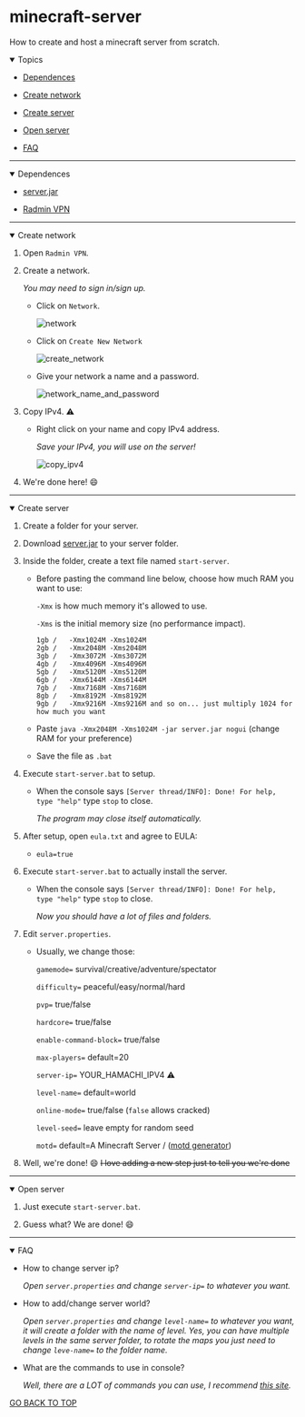 # minecraft-server
How to create and host a minecraft server from scratch.

<details open>
<summary>Topics</summary>

- [Dependences](#depedences)

- [Create network](#create-network)

- [Create server](#create-server)

- [Open server](#open-server)

- [FAQ](#faq)
</details>

---
<details open>
<summary><a name="dependences" style="pointer-events: none;">Dependences</a></summary>

- [server.jar](https://www.minecraft.net/en-us/download/server/)

- [Radmin VPN](https://www.radmin-vpn.com/)

</details>

---
<details open>
<summary><a name="create-network" style="pointer-events: none;">Create network</a></summary>

1. Open `Radmin VPN`.

2. Create a network.
    
    _You may need to sign in/sign up._
    - Click on `Network`.

        ![network](https://i.imgur.com/u3m3ev5.png)

    - Click on `Create New Network`
    
        ![create_network](https://i.imgur.com/o315gv6.png)

    - Give your network a name and a password.

        ![network_name_and_password](https://i.imgur.com/GMRPjAV.png)

3. Copy IPv4. :warning:
    - Right click on your name and copy IPv4 address.

        _Save your IPv4, you will use on the server!_

        ![copy_ipv4](https://i.imgur.com/C9pI7FZ.png)

4. We're done here! :smile:

</details>

---
<details open>
<summary><a name="create-server" style="pointer-events: none;">Create server</a></summary>

1. Create a folder for your server.

2. Download [server.jar](https://www.minecraft.net/en-us/download/server/) to your server folder.

3. Inside the folder, create a text file named `start-server`.
    - Before pasting the command line below, choose how much RAM you want to use:

        `-Xmx` is how much memory it's allowed to use.

        `-Xms` is the initial memory size (no performance impact).

        ```
        1gb /   -Xmx1024M -Xms1024M
        2gb /   -Xmx2048M -Xms2048M
        3gb /   -Xmx3072M -Xms3072M
        4gb /   -Xmx4096M -Xms4096M
        5gb /   -Xmx5120M -Xms5120M
        6gb /   -Xmx6144M -Xms6144M
        7gb /   -Xmx7168M -Xms7168M
        8gb /   -Xmx8192M -Xms8192M
        9gb /   -Xmx9216M -Xms9216M and so on... just multiply 1024 for how much you want
        ```

    - Paste `java -Xmx2048M -Xms1024M -jar server.jar nogui` (change RAM for your preference)

    - Save the file as `.bat`

4. Execute `start-server.bat` to setup.
    - When the console says `[Server thread/INFO]: Done! For help, type "help"` type `stop` to close.

        _The program may close itself automatically._

5. After setup, open `eula.txt` and agree to EULA:
    - `eula=true`

6. Execute `start-server.bat` to actually install the server.
    - When the console says `[Server thread/INFO]: Done! For help, type "help"` type `stop` to close.

        _Now you should have a lot of files and folders._

7. Edit `server.properties`.
    - Usually, we change those:

        `gamemode=` survival/creative/adventure/spectator

        `difficulty=` peaceful/easy/normal/hard

        `pvp=` true/false

        `hardcore=` true/false

        `enable-command-block=` true/false

        `max-players=` default=20

        `server-ip=` YOUR_HAMACHI_IPV4 :warning:

        `level-name=` default=world

        `online-mode=` true/false (`false` allows cracked)

        `level-seed=` leave empty for random seed

        `motd=` default=A Minecraft Server / ([motd generator](https://minecraft.tools/en/motd.php))

8. Well, we're done! :smile: ~~I love adding a new step just to tell you we're done~~

</details>

---
<details open>
<summary><a name="open-server" style="pointer-events: none;">Open server</a></summary>

1. Just execute `start-server.bat`.

2. Guess what? We are done! :smile:

</details>

---
<details open>
<summary><a name="faq" style="pointer-events: none;">FAQ</a></summary>

- How to change server ip?

    _Open `server.properties` and change `server-ip=` to whatever you want._

- How to add/change server world?

    _Open `server.properties` and change `level-name=` to whatever you want, it will create a folder with the name of level. Yes, you can have multiple levels in the same server folder, to rotate the maps you just need to change `leve-name=` to the folder name._

- What are the commands to use in console?

    _Well, there are a LOT of commands you can use, I recommend [this site](https://minecraft.gamepedia.com/Commands)._

</details>

[GO BACK TO TOP](#minecraft-server)